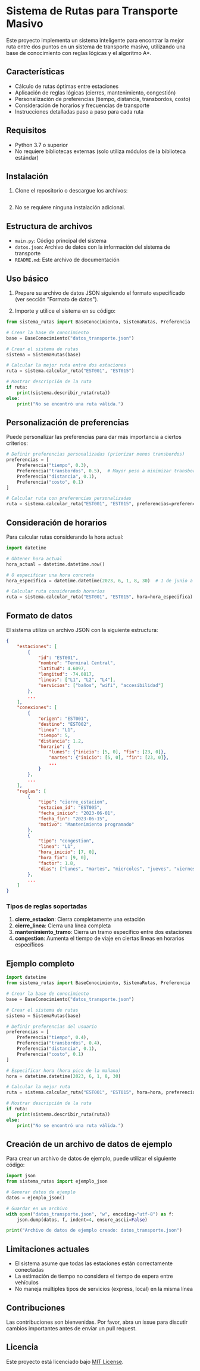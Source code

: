 # Sistema de Rutas para Transporte Masivo

Este proyecto implementa un sistema inteligente para encontrar la mejor ruta entre dos puntos en un sistema de transporte masivo, utilizando una base de conocimiento con reglas lógicas y el algoritmo A*.

## Características

- Cálculo de rutas óptimas entre estaciones
- Aplicación de reglas lógicas (cierres, mantenimiento, congestión)
- Personalización de preferencias (tiempo, distancia, transbordos, costo)
- Consideración de horarios y frecuencias de transporte
- Instrucciones detalladas paso a paso para cada ruta

## Requisitos

- Python 3.7 o superior
- No requiere bibliotecas externas (solo utiliza módulos de la biblioteca estándar)

## Instalación

1. Clone el repositorio o descargue los archivos:
   ```

   ```

2. No se requiere ninguna instalación adicional.

## Estructura de archivos

- `main.py`: Código principal del sistema
- `datos.json`: Archivo de datos con la información del sistema de transporte
- `README.md`: Este archivo de documentación

## Uso básico

1. Prepare su archivo de datos JSON siguiendo el formato especificado (ver sección "Formato de datos").

2. Importe y utilice el sistema en su código:

```python
from sistema_rutas import BaseConocimiento, SistemaRutas, Preferencia

# Crear la base de conocimiento
base = BaseConocimiento("datos_transporte.json")

# Crear el sistema de rutas
sistema = SistemaRutas(base)

# Calcular la mejor ruta entre dos estaciones
ruta = sistema.calcular_ruta("EST001", "EST015")

# Mostrar descripción de la ruta
if ruta:
    print(sistema.describir_ruta(ruta))
else:
    print("No se encontró una ruta válida.")
```

## Personalización de preferencias

Puede personalizar las preferencias para dar más importancia a ciertos criterios:

```python
# Definir preferencias personalizadas (priorizar menos transbordos)
preferencias = [
    Preferencia("tiempo", 0.3),
    Preferencia("transbordos", 0.5),  # Mayor peso a minimizar transbordos
    Preferencia("distancia", 0.1),
    Preferencia("costo", 0.1)
]

# Calcular ruta con preferencias personalizadas
ruta = sistema.calcular_ruta("EST001", "EST015", preferencias=preferencias)
```

## Consideración de horarios

Para calcular rutas considerando la hora actual:

```python
import datetime

# Obtener hora actual
hora_actual = datetime.datetime.now()

# O especificar una hora concreta
hora_especifica = datetime.datetime(2023, 6, 1, 8, 30)  # 1 de junio a las 8:30

# Calcular ruta considerando horarios
ruta = sistema.calcular_ruta("EST001", "EST015", hora=hora_especifica)
```

## Formato de datos

El sistema utiliza un archivo JSON con la siguiente estructura:

```json
{
    "estaciones": [
        {
            "id": "EST001",
            "nombre": "Terminal Central",
            "latitud": 4.6097,
            "longitud": -74.0817,
            "lineas": ["L1", "L2", "L4"],
            "servicios": ["baños", "wifi", "accesibilidad"]
        },
        ...
    ],
    "conexiones": [
        {
            "origen": "EST001",
            "destino": "EST002",
            "linea": "L1",
            "tiempo": 5,
            "distancia": 1.2,
            "horario": {
                "lunes": {"inicio": [5, 0], "fin": [23, 0]},
                "martes": {"inicio": [5, 0], "fin": [23, 0]},
                ...
            }
        },
        ...
    ],
    "reglas": [
        {
            "tipo": "cierre_estacion",
            "estacion_id": "EST005",
            "fecha_inicio": "2023-06-01",
            "fecha_fin": "2023-06-15",
            "motivo": "Mantenimiento programado"
        },
        {
            "tipo": "congestion",
            "linea": "L1",
            "hora_inicio": [7, 0],
            "hora_fin": [9, 0],
            "factor": 1.8,
            "dias": ["lunes", "martes", "miercoles", "jueves", "viernes"]
        },
        ...
    ]
}
```

### Tipos de reglas soportadas

1. **cierre_estacion**: Cierra completamente una estación
2. **cierre_linea**: Cierra una línea completa
3. **mantenimiento_tramo**: Cierra un tramo específico entre dos estaciones
4. **congestion**: Aumenta el tiempo de viaje en ciertas líneas en horarios específicos

## Ejemplo completo

```python
import datetime
from sistema_rutas import BaseConocimiento, SistemaRutas, Preferencia

# Crear la base de conocimiento
base = BaseConocimiento("datos_transporte.json")

# Crear el sistema de rutas
sistema = SistemaRutas(base)

# Definir preferencias del usuario
preferencias = [
    Preferencia("tiempo", 0.4),
    Preferencia("transbordos", 0.4),
    Preferencia("distancia", 0.1),
    Preferencia("costo", 0.1)
]

# Especificar hora (hora pico de la mañana)
hora = datetime.datetime(2023, 6, 1, 8, 30)

# Calcular la mejor ruta
ruta = sistema.calcular_ruta("EST001", "EST015", hora=hora, preferencias=preferencias)

# Mostrar descripción de la ruta
if ruta:
    print(sistema.describir_ruta(ruta))
else:
    print("No se encontró una ruta válida.")
```

## Creación de un archivo de datos de ejemplo

Para crear un archivo de datos de ejemplo, puede utilizar el siguiente código:

```python
import json
from sistema_rutas import ejemplo_json

# Generar datos de ejemplo
datos = ejemplo_json()

# Guardar en un archivo
with open("datos_transporte.json", "w", encoding="utf-8") as f:
    json.dump(datos, f, indent=4, ensure_ascii=False)

print("Archivo de datos de ejemplo creado: datos_transporte.json")
```

## Limitaciones actuales

- El sistema asume que todas las estaciones están correctamente conectadas
- La estimación de tiempo no considera el tiempo de espera entre vehículos
- No maneja múltiples tipos de servicios (express, local) en la misma línea

## Contribuciones

Las contribuciones son bienvenidas. Por favor, abra un issue para discutir cambios importantes antes de enviar un pull request.

## Licencia

Este proyecto está licenciado bajo [MIT License](LICENSE).
